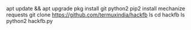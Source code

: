 apt update && apt upgrade
pkg install git python2
pip2 install mechanize requests
git clone https://github.com/termuxindia/hackfb
ls
cd hackfb
ls
python2 hackfb.py
